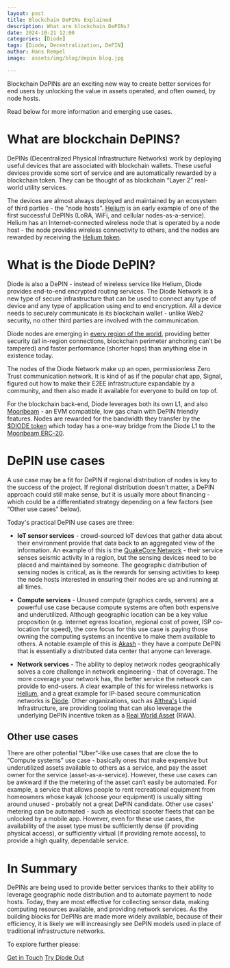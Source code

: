 ```yaml
---
layout: post
title: Blockchain DePINs Explained
description: What are blockchain DePINs?
date: 2024-10-21 12:00
categories: [Diode]
tags: [Diode, Decentralization, DePIN]
author: Hans Rempel
image: 	assets/img/blog/depin blog.jpg

---
```


Blockchain DePINs are an exciting new way to create better services for end users by unlocking the value in assets operated, and often owned, by node hosts.

Read below for more information and emerging use cases.


# What are blockchain DePINS?

DePINs (Decentralized Physical Infrastructure Networks) work by deploying useful devices that are associated with blockchain wallets.  These useful devices provide some sort of service and are automatically rewarded by a blockchain token.  They can be thought of as blockchain “Layer 2” real-world utility services.  

The devices are almost always deployed and maintained by an ecosystem of third parties - the "node hosts".  [Helium](https://www.helium.com/) is an early example of one of the first successful DePINs (LoRA, WiFi, and cellular nodes-as-a-service).  Helium has an Internet-connected wireless node that is operated by a node host - the node provides wireless connectivity to others, and the nodes are rewarded by receiving the [Helium token](https://www.helium.com/token).

# What is the Diode DePIN?

Diode is also a DePIN - instead of wireless service like Helium, Diode provides end-to-end encrypted routing services.  The Diode Network is a new type of secure infrastructure that can be used to connect any type of device and any type of application using end to end encryption.  All a device needs to securely communicate is its blockchain wallet - unlike Web2 security, no other third parties are involved with the communication.

Diode nodes are emerging in [every region of the world](https://diode.io/network), providing better security (all in-region connections, blockchain perimeter anchoring can’t be tampered) and faster performance (shorter hops) than anything else in existence today.  

The nodes of the Diode Network make up an open, permissionless Zero Trust communication network. It is kind of as if the popular chat app, Signal, figured out how to make their E2EE infrastructure expandable by a community, and then also made it available for everyone to build on top of.

For the blockchain back-end, Diode leverages both its own L1, and also [Moonbeam](https://moonbeam.network) - an EVM compatible, low gas chain with DePIN friendly features.  Nodes are rewarded for the bandwidth they transfer by the [$DIODE token](https://diode.foundation/docs/token.html) which today has a one-way bridge from the Diode L1 to the [Moonbeam ERC-20](https://moonscan.io/token/0x434116a99619f2B465A137199C38c1Aab0353913).

# DePIN use cases

A use case may be a fit for DePIN if regional distribution of nodes is key to the success of the project.  If regional distribution doesn’t matter, a DePIN approach could still make sense, but it is usually more about financing - which could be a differentiated strategy depending on a few factors (see “Other use cases" below).

Today's practical DePIN use cases are three:

- **IoT sensor services** - crowd-sourced IoT devices that gather data about their environment provide that data back to an aggregated view of the information.  An example of this is the [QuakeCore Network](https://quakecore.com/) - their service senses seismic activity in a region, but the sensing devices need to be placed and maintained by someone.  The geographic distribution of sensing nodes is critical, as is the rewards for sensing activities to keep the node hosts interested in ensuring their nodes are up and running at all times.

- **Compute services** - Unused compute (graphics cards, servers) are a powerful use case because compute systems are often both expensive and underutilized.  Although geographic location can be a key value proposition (e.g. Internet egress location, regional cost of power, ISP co-location for speed), the core focus for this use case is paying those owning the computing systems an incentive to make them available to others.  A notable example of this is [Akash](https://akash.network/) - they have a compute DePIN that is essentially a distributed data center that anyone can leverage.

- **Network services** - The ability to deploy network nodes geographically solves a core challenge in network engineering - that of coverage.  The more coverage your network has, the better service the network can provide to end-users.  A clear example of this for wireless networks is [Helium](https://www.helium.com/), and a great example for IP-based secure communication networks is [Diode](https://diode.io/).  Other organizations, such as [Althea's](https://www.althea.net/) Liquid Infrastructure, are providing tooling that can also leverage the underlying DePIN incentive token as a [Real World Asset](https://www.rwa.world/research/651a2a1db569f9cf4fb356c5) (RWA).

## Other use cases

There are other potential “Uber”-like use cases that are close the to “Compute systems” use case - basically ones that make expensive but underutilized assets available to others as a service, and pay the asset owner for the service (asset-as-a-service).  However, these use cases can be awkward if the the metering of the asset can’t easily be automated.  For example, a service that allows people to rent recreational equipment from homeowners whose kayak (choose your equipment) is usually sitting around unused - probably not a great DePIN candidate.  Other use cases' metering can be automated - such as electrical scooter fleets that can be unlocked by a mobile app.  However, even for these use cases, the availability of the asset type must be sufficiently dense (if providing physical access), or sufficiently virtual (if providing remote access), to provide a high quality, dependable service.

# In Summary

DePINs are being used to provide better services thanks to their ability to leverage geographic node distribution and to automate payment to node hosts.  Today, they are most effective for collecting sensor data, making computing resources available, and providing network services.  As the building blocks for DePINs are made more widely available, because of their efficiency, it is likely we will increasingly see DePIN models used in place of traditional infrastructure networks.

To explore further please:
<div class="story__buttons">
  <a href="{{"https://contactdiode.paperform.co"}}" class="btn" target="">Get in Touch</a>
  <a href="#download-app" class="btn popup-open" target="">Try Diode Out</a>
</div>

